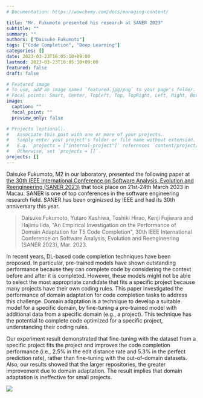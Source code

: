 ```yaml
---
# Documentation: https://wowchemy.com/docs/managing-content/

title: "Mr. Fukumoto presented his research at SANER 2023"
subtitle: ""
summary: ""
authors: ["Daisuke Fukumoto"]
tags: ["Code Completion", "Deep Learning"]
categories: []
date: 2023-03-23T16:05:10+09:00
lastmod: 2023-03-23T16:05:10+09:00
featured: false
draft: false

# Featured image
# To use, add an image named `featured.jpg/png` to your page's folder.
# Focal points: Smart, Center, TopLeft, Top, TopRight, Left, Right, BottomLeft, Bottom, BottomRight.
image:
  caption: ""
  focal_point: ""
  preview_only: false

# Projects (optional).
#   Associate this post with one or more of your projects.
#   Simply enter your project's folder or file name without extension.
#   E.g. `projects = ["internal-project"]` references `content/project/deep-learning/index.md`.
#   Otherwise, set `projects = []`.
projects: []
---
```

Daisuke Fukumoto, M2 in our laboratory, presented the following paper at [the 30th IEEE International Conference on Software Analysis, Evolution and Reengineering (SANER 2023)](https://saner2023.must.edu.mo/index) that took place on 21st-24th March 2023 in Macau. SANER is one of top conferences in the software engineering research field. SANER has been orginizsed by IEEE and had its 30th anniversary this year. 



> Daisuke Fukumoto, Yutaro Kashiwa, Toshiki Hirao, Kenji Fujiwara and Hajimu Iida, 
> "An Empirical Investigation on the Performance of　Domain Adaptation for T5 Code Completion", 30th IEEE International Conference on Software Analysis, Evolution and Reengineering (SANER 2023), Mar. 2023.



In recent years, DL-based code completion techniques have been proposed. In particular, pre-trained models have shown outstanding performance because they can complete code by considering the context before and after it is completed. However, these models might not be able to select the most appropriate candidate that fits a specific project because many projects have their own coding rules. 
This paper investigated the performance of domain adaptation for code completion tasks to address this challenge. Domain adaptation is a technique to develop a suitable model for a specific domain, by fine-tuning a pre-trained model with additional data from a specific domain (e.g., a project). This technique has the potential to complete code optimized for a specific project, understanding their coding rules. 

Our experiment result demonstrated that fine-tuning with the dataset from a specific project fits the project and improves the code completion performance (i.e., 2.5% in the edit distance rate and 5.3% in the perfect prediction rate), rather than fine-tuning with the out-of-domain datasets. 
Also, our results showed that the larger repositories, the greater improvement due to domain adaptation. The result implies that domain adaptation is ineffective for small projects. 




![](image2.jpg)
